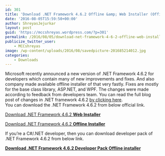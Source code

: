 ```yaml
---
id: 301
title: 'Download .NET Framework 4.6.2 Offline &amp; Web Installer (Official Links)'
date: '2016-08-05T15:59:50+00:00'
author: ShreyasJejurkar
layout: post
guid: 'https://mccshreyas.wordpress.com/?p=301'
permalink: /2016/08/05/download-net-framework-4-6-2-offline-web-installer-official-links/
publicize_twitter_user:
    - MCCshreyas
image: /wp-content/uploads/2016/08/savedpicture-201685214012.jpg
categories:
    - Downloads
---
```


Microsoft recently announced a new version of .NET Framework 4.6.2 for developers which contain many of new improvements and fixes. And also company made available offline installer of that very fastly. Fixes are mostly for the base class library, ASP.NET, and WPF. The changes were made according to feedback from developers team. You can read the full blog post of changes in .NET framework 4.6.2 [ by clicking here](https://github.com/Microsoft/dotnet/blob/master/releases/net462/dotnet462-changes.md).  
You can download the .NET Framework 4.6.2 from below official link.

[Download .NET Framework 4.6.2 **Web Installer**](http://go.microsoft.com/fwlink/?LinkId=780597)

[Download .NET Framework 4.6.2 **Offline Installer**](http://go.microsoft.com/fwlink/?LinkId=780601)

If you’re a C#/.NET developer, then you can download developer pack of .NET Framework 4.6.2 from below link.

[**Download .NET Framework 4.6.2 Developer Pack Offline installer** ](http://go.microsoft.com/fwlink/?LinkId=780617)